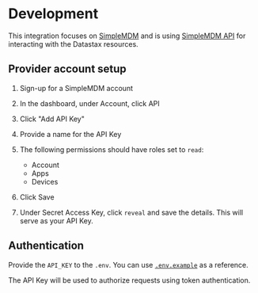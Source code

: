 # Development

This integration focuses on [SimpleMDM](https://simplemdm.com/) and is using
[SimpleMDM API](https://simplemdm.com/docs/api/#introduction) for interacting
with the Datastax resources.

## Provider account setup

1. Sign-up for a SimpleMDM account
2. In the dashboard, under Account, click API
3. Click "Add API Key"
4. Provide a name for the API Key
5. The following permissions should have roles set to `read`:

   - Account
   - Apps
   - Devices

6. Click Save
7. Under Secret Access Key, click `reveal` and save the details. This will serve
   as your API Key.

## Authentication

Provide the `API_KEY` to the `.env`. You can use
[`.env.example`](../.env.example) as a reference.

The API Key will be used to authorize requests using token authentication.
